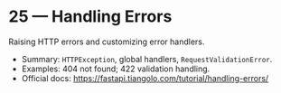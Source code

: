 # 25 — Handling Errors

Raising HTTP errors and customizing error handlers.

- Summary: `HTTPException`, global handlers, `RequestValidationError`.
- Examples: 404 not found; 422 validation handling.
- Official docs: https://fastapi.tiangolo.com/tutorial/handling-errors/

